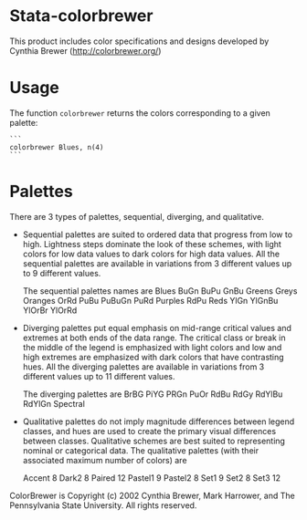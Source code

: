
# Stata-colorbrewer

This product includes color specifications and designs developed by Cynthia Brewer
(http://colorbrewer.org/)


# Usage 

The function `colorbrewer` returns the colors corresponding to a given palette:

	```
	colorbrewer Blues, n(4)
	```

# Palettes

There are 3 types of palettes, sequential, diverging, and qualitative.

- Sequential palettes are suited to ordered data that progress from low to high. Lightness steps
dominate the look of these schemes, with light colors for low data values to dark colors for high
data values. All the sequential palettes are available in variations from 3 different values up to 9 different values.

	The sequential palettes names are
	Blues BuGn BuPu GnBu Greens Greys Oranges OrRd PuBu PuBuGn PuRd Purples RdPu Reds YlGn YlGnBu YlOrBr YlOrRd

- Diverging palettes put equal emphasis on mid-range critical values and extremes at both ends
of the data range. The critical class or break in the middle of the legend is emphasized with light
colors and low and high extremes are emphasized with dark colors that have contrasting hues. All the diverging palettes are available in variations from 3 different values up to 11 different values.


	The diverging palettes are
	BrBG PiYG PRGn PuOr RdBu RdGy RdYlBu RdYlGn Spectral

- Qualitative palettes do not imply magnitude differences between legend classes, and hues are
used to create the primary visual differences between classes. Qualitative schemes are best suited
to representing nominal or categorical data. The qualitative palettes (with their associated maximum number of colors) are

	Accent 8
	Dark2 8
	Paired 12
	Pastel1 9
	Pastel2 8
	Set1 9
	Set2 8
	Set3 12



ColorBrewer is Copyright (c) 2002 Cynthia Brewer, Mark Harrower, and The Pennsylvania State
University. All rights reserved.